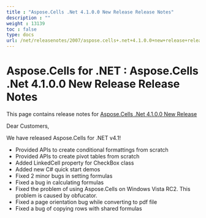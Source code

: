 ```yaml
---
title : "Aspose.Cells .Net 4.1.0.0 New Release Release Notes" 
description : "" 
weight : 13139 
toc : false
type: docs
url: /net/releasenotes/2007/aspose.cells+.net+4.1.0.0+new+release+release+notes/
---
```


# Aspose.Cells for .NET : Aspose.Cells .Net 4.1.0.0 New Release Release Notes


This page contains release notes for [Aspose.Cells .Net 4.1.0.0 New Release](http://www.aspose.com/downloads/cells/net/new-releases/aspose.cells-.net-4.1.0.0-new-release/)

Dear Customers,

We have released Aspose.Cells for .NET v4.1!

*   Provided APIs to create conditional formattings from scratch
*   Provided APIs to create pivot tables from scratch
*   Added LinkedCell property for CheckBox class
*   Added new C# quick start demos
*   Fixed 2 minor bugs in setting formulas
*   Fixed a bug in calculating formulas
*   Fixed the problem of using Aspose.Cells on Windows Vista RC2. This problem is caused by obfucator.
*   Fixed a page orientation bug while converting to pdf file
*   Fixed a bug of copying rows with shared formulas

